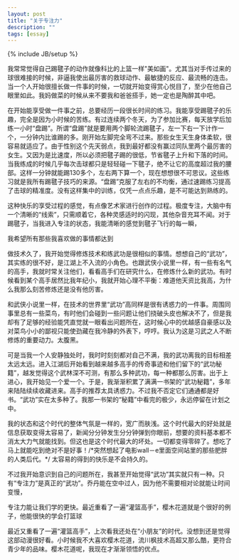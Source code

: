 ```yaml
---
layout: post
title: "关于专注力"
description: ""
tags: [essay]
---
```

{% include JB/setup %}

我常常觉得自己踢毽子的动作就像科比的上篮一样"美如画"。尤其当对手传过来的球很难接的时候，非逼我使出最厉害的救球动作、最敏捷的反应、最流畅的连击。当一个人开始很擅长做一件事的时候，一切就开始变得赏心悦目了，至少在他自己眼里如此。我妈做菜的时候从来不要我和爸爸搭手，她一定也是陶醉其中吧。

在开始能享受做一件事之前，总要经历一段很长时间的练习。我能享受踢毽子的乐趣，完全是因为小时候的苦练。有过连续两个冬天，为了参加比赛，每天放学后加练一小时“盘踢”。所谓“盘踢”就是要用两个脚轮流踢毽子，左一下右一下计作一个，一分钟内比谁踢的多。刚开始左脚完全弯不过来。那些女生天生身体柔软，很容易就适应了。由于性别这个先天弱点，我到最好都没有赢过同队里两个最厉害的女生。又因为是比速度，所以必须把毽子踢的很低，节省毽子上升和下落的时间。当我练成的时候几乎每次击球都只是轻轻碰一下毽子，绝不让它的高度超过我的腰部。这样一分钟就能踢130多个，左右两下算一个，现在想想很不可思议。这些练习就是我所有踢毽子技巧的来源。“盘踢”克服了左右的不均衡，通过速踢练习提高了击球的精准度。没有这样集中的训练，仅凭一点点乐趣，是不可能达到熟练的。

这种快乐的享受过程的感觉，有点像艺术家进行创作的过程。极度专注，大脑中有一个清晰的“线索”，只需顺着它，各种灵感适时的闪现，其他杂音充耳不闻。对于踢毽子，当我进入专注的状态，我能清晰的感觉到毽子飞行的每一瞬，

我希望所有那些我喜欢做的事情都达到



做技术久了，我开始觉得修炼技术和练武功是很相似的事情。想想自己的“武功”，其实练的很不好，是江湖上不入流的小角色。也跟武侠小说里一样，有一些有名气的高手，我就时常关注他们，看看高手们在研究什么，在修炼什么新的武功。有时候看到某个高手居然比我年纪小，我就开始心理不平衡：难道他天资比我高，为什么我那么刻苦修炼还是没有他厉害。

和武侠小说里一样，在技术的世界里“武功”高同样是很有诱惑力的一件事。周围同事里总有一些菜鸟，有时他们会碰到一些问题让他们挠破头皮也解决不了，但是我却有了足够的经验能凭直觉就一眼看出问题所在，这时候心中的优越感自豪感以及对菜鸟小小的鄙视只能使劲藏在我冷静的外表下，哼哼。我认为这是习武之人不断修炼的重要动力。太腹黑。

可是当我一个人安静独处时，我时时刻刻都对自己不满，我的武功离我的目标相差太远太远。进入江湖后开始看到越来越多高手的传奇事迹和他们留下的“武功秘籍”，越发觉得这个武林深不可测，有那么多种武功，每一种都那么厉害。出于上进心，我开始见一个爱一个。于是，我渐渐积累了满满一书架的“武功秘籍”，多年来陆陆续续收藏进来。高手的推荐太具诱惑力。不过我不否定它们通通都是好书。“武功”实在太多种了。我那一书架的“秘籍”中看完的极少，永远停留在计划之中。

我的状态和这个时代的整体气氛是一样的，宽广而肤浅。这个时代最大的好处就是信息获取变得太容易了，新闻分分钟发生分分钟弹到你眼前，想要的资料基本都不消太大力气就能找到。但这也是这个时代最大的坏处。一切都变得零碎了。想吃了马上就能吃到绝对不是好事！/\*突然想起了电影wall－e里面空间站里的那些肥胖的人类后代。\*/ 太容易的得到的快乐是不会持久的。



不过我开始意识到自己的问题所在，我甚至开始觉得“武功”其实就只有一种。只有“专注力”是真正的“武功”。乔丹能在空中过人，因为他不需要相对论就能让时间变慢，

专注力能让我们学的更快。最近重看了一遍“灌篮高手”，樱木花道就是个很好的例子，他能很快的学会打篮球




最近又重看了一遍“灌篮高手”，上次看我还处在“小朋友”的时代。没想到还是觉得这部动漫很好看。小时候我不大喜欢樱木花道，流川枫技术高超又那么酷，更符合青少年的品味。樱木花道呢，我现在才渐渐领悟的优点。

